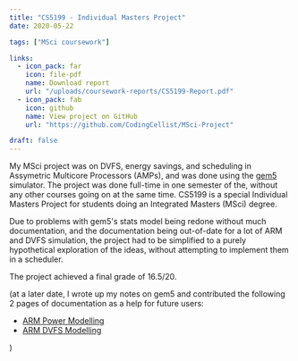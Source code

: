 ```yaml
---
title: "CS5199 - Individual Masters Project"
date: 2020-05-22

tags: ["MSci coursework"]

links:
  - icon_pack: far
    icon: file-pdf
    name: Download report
    url: "/uploads/coursework-reports/CS5199-Report.pdf"
  - icon_pack: fab
    icon: github
    name: View project on GitHub
    url: "https://github.com/CodingCellist/MSci-Project"

draft: false
---
```


My MSci project was on DVFS, energy savings, and scheduling in Assymetric
Multicore Processors (AMPs), and was done using the [gem5](https://gem5.org)
simulator. The project was done full-time in one semester of the, without any
other courses going on at the same time. CS5199 is a special Individual Masters
Project for students doing an Integrated Masters (MSci) degree.

Due to problems with gem5's stats model being redone without much documentation,
and the documentation being out-of-date for a lot of ARM and DVFS simulation,
the project had to be simplified to a purely hypothetical exploration of the
ideas, without attempting to implement them in a scheduler.

The project achieved a final grade of 16.5/20.

(at a later date, I wrote up my notes on gem5 and contributed the following 2
pages of documentation as a help for future users:
- [ARM Power Modelling](https://www.gem5.org/documentation/learning_gem5/part2/arm_power_modelling/)
- [ARM DVFS Modelling](https://www.gem5.org/documentation/learning_gem5/part2/arm_dvfs_support/)

)

